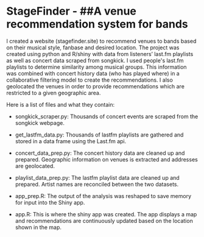 # StageFinder - ##A venue recommendation system for bands

I created a website (stagefinder.site) to recommend venues to bands based on their musical style, fanbase and desired location.  The project was created using python and R/shiny with data from listeners’ last.fm playlists as well as concert data scraped from songkick.  I used people's last.fm playlists to determine similarity among musical groups.  This information was combined with concert history data (who has played where) in a collaborative filtering model to create the recommendations.  I also geolocated the venues in order to provide recommendations which are restricted to a given geographic area.   

Here is a list of files and what they contain:

* songkick_scraper.py: Thousands of concert events are scraped from the songkick webpage.

* get_lastfm_data.py: Thousands of lastfm playlists are gathered and stored in a data frame using the Last.fm api.

* concert_data_prep.py: The concert history data are cleaned up and prepared.  Geographic information on venues is extracted and addresses are geolocated.

* playlist_data_prep.py: The lastfm playlist data are cleaned up and prepared.  Artist names are reconciled between the two datasets.

* app_prep.R: The output of the analysis was reshaped to save memory for input into the Shiny app.

* app.R: This is where the shiny app was created.  The app displays a map and recommendations are continuously updated based on the location shown in the map.
